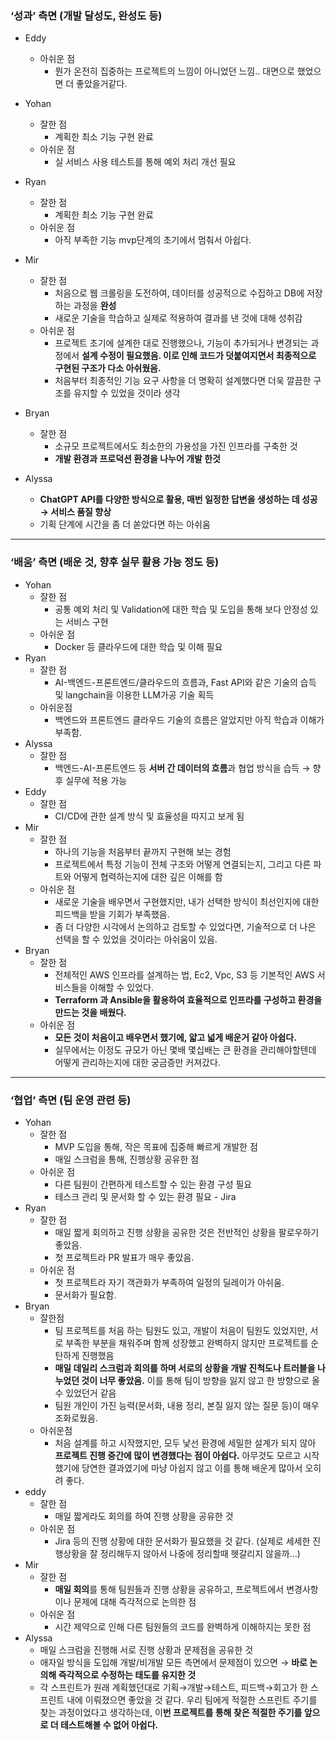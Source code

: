 ### ‘성과’ 측면 (개발 달성도, 완성도 등)

- Eddy
    - 아쉬운 점
        - 뭔가 온전히 집중하는 프로젝트의 느낌이 아니었던 느낌.. 대면으로 했었으면 더 좋았을거같다.
- Yohan    
    - 잘한 점
        - 계획한 최소 기능 구현 완료
    - 아쉬운 점
        - 실 서비스 사용 테스트를 통해 예외 처리 개선 필요
- Ryan
    - 잘한 점
        - 계획한 최소 기능 구현 완료
    - 아쉬운 점
        - 아직 부족한 기능 mvp단계의 초기에서 멈춰서 아쉽다.
- Mir
    - 잘한 점
        - 처음으로 웹 크롤링을 도전하여, 데이터를 성공적으로 수집하고 DB에 저장하는 과정을 **완성**
        - 새로운 기술을 학습하고 실제로 적용하여 결과를 낸 것에 대해 성취감
    - 아쉬운 점
        - 프로젝트 초기에 설계한 대로 진행했으나, 기능이 추가되거나 변경되는 과정에서 **설계 수정이 필요했음. 이로 인해 코드가 덧붙여지면서 최종적으로 구현된 구조가 다소 아쉬웠음.**
        - 처음부터 최종적인 기능 요구 사항을 더 명확히 설계했다면 더욱 깔끔한 구조를 유지할 수 있었을 것이라 생각
- Bryan
    - 잘한 점
        - 소규모 프로젝트에서도 최소한의 가용성을 가진 인프라를 구축한 것
        - **개발 환경과 프로덕션 환경을 나누어 개발 한것**

- Alyssa
    - **ChatGPT API를 다양한 방식으로 활용, 매번 일정한 답변을 생성하는 데 성공 → 서비스 품질 향상**
    - 기획 단계에 시간을 좀 더 쏟았다면 하는 아쉬움

---

### ‘배움’ 측면 (배운 것, 향후 실무 활용 가능 정도 등)

- Yohan
    - 잘한 점
        - 공통 예외 처리 및 Validation에 대한 학습 및 도입을 통해 보다 안정성 있는 서비스 구현
    - 아쉬운 점
        - Docker 등 클라우드에 대한 학습 및 이해 필요
- Ryan
    - 잘한 점
        - AI-백엔드-프론트엔드/클라우드의 흐름과, Fast API와 같은 기술의 습득 및 langchain을 이용한 LLM가공 기술 획득
    - 아쉬운점
        - 백엔드와 프론트엔드 클라우드 기술의 흐름은 알았지만 아직 학습과 이해가 부족함.
- Alyssa
  - 잘한 점
    - 백엔드-AI-프론트엔드 등 **서버 간 데이터의 흐름**과 협업 방식을 습득 → 향후 실무에 적용 가능
- Eddy
  - 잘한 점
    - CI/CD에 관한 설계 방식 및 효율성을 따지고 보게 됨
- Mir
    - 잘한 점
        - 하나의 기능을 처음부터 끝까지 구현해 보는 경험
        - 프로젝트에서 특정 기능이 전체 구조와 어떻게 연결되는지, 그리고 다른 파트와 어떻게 협력하는지에 대한 깊은 이해를 함
    - 아쉬운 점
        - 새로운 기술을 배우면서 구현했지만, 내가 선택한 방식이 최선인지에 대한 피드백을 받을 기회가 부족했음.
        - 좀 더 다양한 시각에서 논의하고 검토할 수 있었다면, 기술적으로 더 나은 선택을 할 수 있었을 것이라는 아쉬움이 있음.
- Bryan
    - 잘한 점
        - 전체적인 AWS 인프라를 설계하는 법, Ec2, Vpc, S3 등 기본적인 AWS 서비스들을 이해할 수 있었다.
        - **Terraform 과 Ansible을 활용하여 효율적으로 인프라를 구성하고 환경을 만드는 것을 배웠다.**
    - 아쉬운 점
        - **모든 것이 처음이고 배우면서 했기에, 얇고 넓게 배운거 같아 아쉽다.**
        - 실무에서는 이정도 규모가 아닌 몇배 몇십배는 큰 환경을 관리해야할텐데 어떻게 관리하는지에 대한 궁금증만 커져갔다.

---

### ‘협업’ 측면 (팀 운영 관련 등)

- Yohan
    - 잘한 점
        - MVP 도입을 통해, 작은 목표에 집중해 빠르게 개발한 점
        - 매일 스크럼을 통해, 진행상황 공유한 점
    - 아쉬운 점
        - 다른 팀원이 간편하게 테스트할 수 있는 환경 구성 필요
        - 테스크 관리 및 문서화 할 수 있는 환경 필요 - Jira
- Ryan
    - 잘한 점
        - 매일 짧게 회의하고 진행 상황을 공유한 것은 전반적인 상황을 팔로우하기 좋았음.
        - 첫 프로젝트라 PR 발표가 매우 좋았음.
    - 아쉬운 점
        - 첫 프로젝트라 자기 객관화가 부족하여 일정의 딜레이가 아쉬움.
        - 문서화가 필요함.
- Bryan
    - 잘한점
        - 팀 프로젝트를 처음 하는 팀원도 있고, 개발이 처음이 팀원도 있었지만, 서로 부족한 부분을 채워주며 함께 성장했고 완벽하지 않지만 프로젝트를 순탄하게 진행했음
        - **매일 데일리 스크럼과 회의를 하며 서로의 상황을 개발 진척도나 트러블을 나누었던 것이 너무 좋았음.** 이를 통해 팀이 방향을 잃지 않고 한 방향으로 올 수 있었던거 같음
        - 팀원 개인이 가진 능력(문서화, 내용 정리, 본질 잃지 않는 질문 등)이 매우 조화로웠음.
    - 아쉬운점
        - 처음 설계를 하고 시작했지만, 모두 낯선 환경에 세밀한 설계가 되지 않아 **프로젝트 진행 중간에 많이 변경했다는 점이 아쉽다.** 아무것도 모르고 시작했기에 당연한 결과였기에 마냥 아쉽지 않고 이를 통해 배운게 많아서 오히려 좋다.
- eddy
    - 잘한 점
        - 매일 짧게라도 회의를 하여 진행 상황을 공유한 것
    - 아쉬운 점
        - Jira 등의 진행 상황에 대한 문서화가 필요했을 것 같다. (실제로 세세한 진행상황을 잘 정리해두지 않아서 나중에 정리할때 헷갈리지 않을까…)
- Mir
    - 잘한 점
        - **매일 회의**를 통해 팀원들과 진행 상황을 공유하고, 프로젝트에서 변경사항이나 문제에 대해 즉각적으로 논의한 점
    - 아쉬운 점
        - 시간 제약으로 인해 다른 팀원들의 코드를 완벽하게 이해하지는 못한 점
- Alyssa
    - 매일 스크럼을 진행해 서로 진행 상황과 문제점을 공유한 것
    - 애자일 방식을 도입해 개발/비개발 모든 측면에서 문제점이 있으면 → **바로 논의해 즉각적으로 수정하는 태도를 유지한 것**
    - 각 스프린트가 원래 계획했던대로 기획→개발→테스트, 피드백→회고가 한 스프린트 내에 이뤄졌으면 좋았을 것 같다. 우리 팀에게 적절한 스프린트 주기를 찾는 과정이었다고 생각하는데, 이**번 프로젝트를 통해 찾은 적절한 주기를 앞으로 더 테스트해볼 수 없어 아쉽다.**